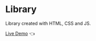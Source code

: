
# Library

Library created with HTML, CSS and JS.

[Live Demo](https://https://ardamoin.github.io/library/) :point_left: